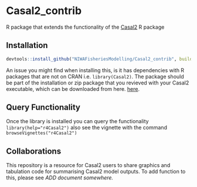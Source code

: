 # Casal2_contrib
R package that extends the functionality of the [Casal2](https://github.com/NIWAFisheriesModelling/CASAL2) R package


## Installation
```r
devtools::install_github("NIWAFisheriesModelling/Casal2_contrib", build_vignettes  = TRUE))
```
An issue you might find when installing this, is it has dependencies with R packages that are not on CRAN i.e. `library(Casal2)`. The package should be part of the installation or zip package that you revieved with your Casal2 executable, which can be downloaded from here. [here](https://casal2.github.io/casal/).

## Query Functionality
Once the library is installed you can query the functionality `library(help="r4Casal2")` also see the vignette with the command `browseVignettes("r4Casal2")`


## Collaborations
This repository is a resource for Casal2 users to share graphics and tabulation code for summarising Casal2 model outputs. To add function to this, please see *ADD document somewhere.*

